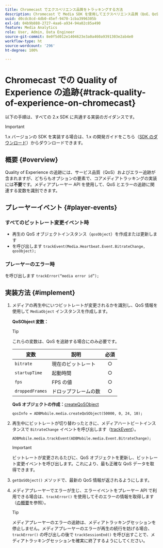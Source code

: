 ```yaml
---
title: Chromecast でエクスペリエンス品質をトラッキングする方法
description: Chromecast で Media SDK を使用してエクスペリエンス品質（QoE、QoS）のトラッキングを実装する方法について説明します。
uuid: d0cdc8cd-4db0-45ef-9470-1cba3996305b
exl-id: 04b9b888-2727-4aa6-a934-94a02c85a490
feature: Media Analytics
role: User, Admin, Data Engineer
source-git-commit: 8e0f5d012e1404623e3a0a460a9391303e2ab4e0
workflow-type: ht
source-wordcount: '296'
ht-degree: 100%

---
```


# Chromecast での Quality of Experience の追跡{#track-quality-of-experience-on-chromecast}

以下の手順は、すべての 2.x SDK に共通する実装のガイダンスです。

>[!IMPORTANT]
>
>1.x バージョンの SDK を実装する場合は、1.x の開発ガイドをこちら（[SDK のダウンロード](/help/sdk-implement/download-sdks.md)）からダウンロードできます。

## 概要  {#overview}

Quality of Experience の追跡には、サービス品質（QoS）およびエラー追跡が含まれますが、どちらもオプションの要素で、コアメディアトラッキングの実装には&#x200B;**不要**&#x200B;です。メディアプレーヤー API を使用して、QoS とエラーの追跡に関連する変数を識別できます。

## プレーヤーイベント {#player-events}

### すべてのビットレート変更イベント時

* 再生の QoS オブジェクトインスタンス（`qosObject`）を作成または更新します
* を呼び出します `trackEvent(Media.Heartbeat.Event.BitrateChange, qosObject);`

### プレーヤーのエラー時

を呼び出します `trackError(“media error id”);`

## 実装方法 {#implement}

1. メディアの再生中にいつビットレートが変更されるかを識別し、QoS 情報を使用して `MediaObject` インスタンスを作成します。

   **QoSObject 変数：**

   >[!TIP]
   >
   >これらの変数は、QoS を追跡する場合にのみ必要です。

   | 変数 | 説明 | 必須 |
   | --- | --- | :---: |
   | `bitrate` | 現在のビットレート | ○ |
   | `startupTime` | 起動時間 | ○ |
   | `fps` | FPS の値 | ○ |
   | `droppedFrames` | ドロップフレームの数 | ○ |

   **QoS オブジェクトの作成：**[createQoSObject](https://adobe-marketing-cloud.github.io/media-sdks/reference/chromecast/ADBMobile.media.html#.createQoSObject)

   ```
   qosInfo = ADBMobile.media.createQoSObject(50000, 0, 24, 10);
   ```

1. 再生中にビットレートが切り替わったときに、メディアハートビートインスタンスで `BitrateChange` イベントを呼び出します（[trackEvent](https://adobe-marketing-cloud.github.io/media-sdks/reference/chromecast/ADBMobile.media.html#.trackEvent)）。

   ```
   ADBMobile.media.trackEvent(ADBMobile.media.Event.BitrateChange);
   ```

   >[!IMPORTANT]
   >
   >ビットレートが変更されるたびに、QoS オブジェクトを更新し、ビットレート変更イベントを呼び出します。これにより、最も正確な QoS データを取得できます。

1. `getQoSObject()` メソッドで、最新の QoS 情報が返されるようにします。
1. メディアプレーヤーでエラーが生じ、エラーイベントをプレーヤー API で利用できる場合は、`trackError()` を使用してそのエラーの情報を取得します（[の概要](/help/sdk-implement/track-errors/track-errors-overview.md)を参照）。

   >[!TIP]
   >
   >メディアプレーヤーのエラーの追跡は、メディアトラッキングセッションを停止しません。メディアプレーヤーのエラーが再生の続行を妨げる場合、`trackError()` の呼び出しの後で `trackSessionEnd()` を呼び出すことで、メディアトラッキングセッションを確実に終了するようにしてください。
